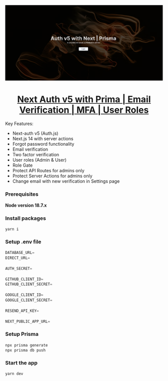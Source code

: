 <a href="">
  <img alt="Next.js Auth with Prisma" src="./public/thumb/home.png">
  <h1 align="center">Next Auth v5 with Prima | Email Verification | MFA | User Roles</h1>
</a>

Key Features:

- Next-auth v5 (Auth.js)
- Next.js 14 with server actions
- Forgot password functionality
- Email verification
- Two factor verification
- User roles (Admin & User)
- Role Gate
- Protect API Routes for admins only
- Protect Server Actions for admins only
- Change email with new verification in Settings page

### Prerequisites

**Node version 18.7.x**

### Install packages

```shell
yarn i
```

### Setup .env file

```js
DATABASE_URL=
DIRECT_URL=

AUTH_SECRET=

GITHUB_CLIENT_ID=
GITHUB_CLIENT_SECRET=

GOOGLE_CLIENT_ID=
GOOGLE_CLIENT_SECRET=

RESEND_API_KEY=

NEXT_PUBLIC_APP_URL=
```

### Setup Prisma

```shell
npx prisma generate
npx prisma db push
```

### Start the app

```shell
yarn dev
```
